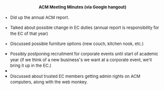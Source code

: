 <div style="font-size: 13px; line-height: 19px; text-align: center;"><strong>ACM Meeting Minutes (via Google hangout)</strong></div>
<ul>
	<li style="font-size: 13px; line-height: 19px;"><span style="font-size: 13px; line-height: 19px;">Did up the annual ACM report.

</span></li>
	<li style="font-size: 13px; line-height: 19px;"><span style="font-size: 13px; line-height: 19px;">Talked about possible change in EC duties (annual report is responsibility for the EC of that year)

</span></li>
	<li style="font-size: 13px; line-height: 19px;"><span style="font-size: 13px; line-height: 19px;">Discussed possible furniture options (new couch, kitchen nook, etc.)

</span></li>
	<li><span style="font-size: small;"><span style="line-height: 19px;">Possibly postponing recruitment for corporate events until start of academic year (if we think of a new </span></span>business's<span style="font-size: small;"><span style="line-height: 19px;"> we want at a corporate event, we'll bring it up in the EC.)
</span></span></li>
	<li><span style="font-size: small;"><span style="line-height: 19px;">
</span></span></li>
	<li><span style="font-size: 13px; line-height: 19px;">Discussed about trusted EC members getting admin rights on ACM computers, along with the web monkey.</span></li>
</ul>
<div style="font-size: 13px; line-height: 19px;"></div>
<div style="font-size: 13px; line-height: 19px;"></div>
<div style="font-size: 13px; line-height: 19px;"></div>
<div style="font-size: 13px; line-height: 19px;"></div>
<div style="font-size: 13px; line-height: 19px;"></div>
<div style="font-size: 13px; line-height: 19px;"></div>
<div style="font-size: 13px; line-height: 19px;"></div>